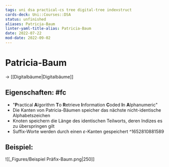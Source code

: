 ```yaml
---
tags: uni dsa practical-cs tree digital-tree indexstruct
cards-deck: Uni::Courses::DSA
status: unfinished
aliases: Patricia-Baum
linter-yaml-title-alias: Patricia-Baum
date: 2022-07-22
mod-date: 2022-09-02
---
```


# Patricia-Baum
-> [[Digitalbäume|Digitalbäume]]

## Eigenschaften: #fc
- "**P**ractical **A**lgorithm **T**o **R**etrieve **I**nformation **C**oded **I**n **A**lphanumeric"
- Die Kanten von Patricia-Bäumen speicher das nächste nicht-identische Alphabetszeichen
- Knoten speichern die Länge des identischen Teilworts, deren Indizes es zu überspringen gilt
- Suffix-Worte werden durch einen $\varepsilon$-Kanten gespeichert
^1652810881589

## Beispiel:
![[_Figures/Beispiel Präfix-Baum.png|250]]
